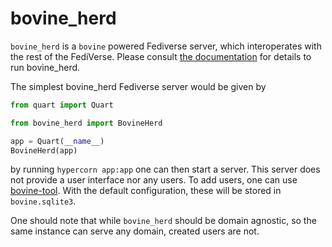 # bovine_herd

`bovine_herd` is a `bovine` powered Fediverse server, which interoperates with the rest of the FediVerse.
Please consult [the documentation](https://bovine-herd.readthedocs.io/en/latest/) for details to
run bovine_herd.

The simplest bovine_herd Fediverse server would be given by

```python
from quart import Quart

from bovine_herd import BovineHerd

app = Quart(__name__)
BovineHerd(app)
```

by running `hypercorn app:app` one can then start a server. This server does not
provide a user interface nor any users.
To add users, one can use [bovine-tool](https://pypi.org/project/bovine-tool/).
With the default configuration, these will be stored in `bovine.sqlite3`.

One should note that while `bovine_herd` should be domain agnostic, so the same
instance can serve any domain, created users are not.

